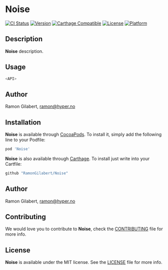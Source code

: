 # Noise

[![CI Status](http://img.shields.io/travis/RamonGilabert/Noise.svg?style=flat)](https://travis-ci.org/RamonGilabert/Noise)
[![Version](https://img.shields.io/cocoapods/v/Noise.svg?style=flat)](http://cocoadocs.org/docsets/Noise)
[![Carthage Compatible](https://img.shields.io/badge/Carthage-compatible-4BC51D.svg?style=flat)](https://github.com/Carthage/Carthage)
[![License](https://img.shields.io/cocoapods/l/Noise.svg?style=flat)](http://cocoadocs.org/docsets/Noise)
[![Platform](https://img.shields.io/cocoapods/p/Noise.svg?style=flat)](http://cocoadocs.org/docsets/Noise)

## Description

**Noise** description.

## Usage

```swift
<API>
```

## Author

Ramon Gilabert, ramon@hyper.no

## Installation

**Noise** is available through [CocoaPods](http://cocoapods.org). To install
it, simply add the following line to your Podfile:

```ruby
pod 'Noise'
```

**Noise** is also available through [Carthage](https://github.com/Carthage/Carthage).
To install just write into your Cartfile:

```ruby
github "RamonGilabert/Noise"
```

## Author

Ramon Gilabert, ramon@hyper.no

## Contributing

We would love you to contribute to **Noise**, check the [CONTRIBUTING](https://github.com/RamonGilabert/Noise/blob/master/CONTRIBUTING.md) file for more info.

## License

**Noise** is available under the MIT license. See the [LICENSE](https://github.com/RamonGilabert/Noise/blob/master/LICENSE.md) file for more info.
